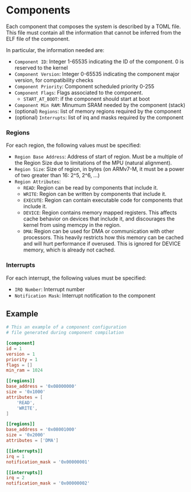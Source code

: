 # Components
Each component that composes the system is described by a TOML file.
This file must contain all the information that cannot be inferred from the ELF file of the component.

In particular, the information needed are:
- `Component ID`: Integer 1-65535 indicating the ID of the component. 0 is reserved to the kernel
- `Component Version`: Integer 0-65535 indicating the component major version, for compatibility checks
- `Component Priority`: Component scheduled priority 0-255
- `Component Flags`: Flags associated to the component.
    - `START_AT_BOOT`: if the component should start at boot
- `Component Min RAM`: Minumum SRAM needed by the component (stack)
- (optional) `Regions`: list of memory regions required by the component
- (optional) `Interrupts`: list of irq and masks required by the component

### Regions
For each region, the following values must be specified:
- `Region Base Address`: Address of start of region. Must be a multiple of the Region Size due to limitations of the MPU (natural alignment).
- `Region Size`: Size of region, in bytes (on ARMv7-M, it must be a power of two greater than 16: 2^5, 2^6, ...)
- `Region Attributes`: 
    - `READ`: Region can be read by components that include it.
    - `WRITE`: Region can be written by components that include it.
    - `EXECUTE`: Region can contain executable code for components that include it.
    - `DEVICE`: Region contains memory mapped registers. This affects cache behavior on devices that include it, and discourages the kernel from using memcpy in the region.
    - `DMA`: Region can be used for DMA or communication with other processors. This heavily restricts how this memory can be cached and will hurt performance if overused. This is ignored for DEVICE memory, which is already not cached.

### Interrupts
For each interrupt, the following values must be specified:
- `IRQ Number`: Interrupt number
- `Notification Mask`: Interrupt notification to the component

## Example
```toml
# This an example of a component configuration
# file generated during component compilation

[component]
id = 1
version = 1
priority = 1
flags = []
min_ram = 1024

[[regions]]
base_address = '0x08000000'
size = '0x1000'
attributes = [
    'READ',
    'WRITE',
]

[[regions]]
base_address = '0x08001000'
size = '0x2000'
attributes = ['DMA']

[[interrupts]]
irq = 1
notification_mask = '0x00000001'

[[interrupts]]
irq = 2
notification_mask = '0x00000002'

```
